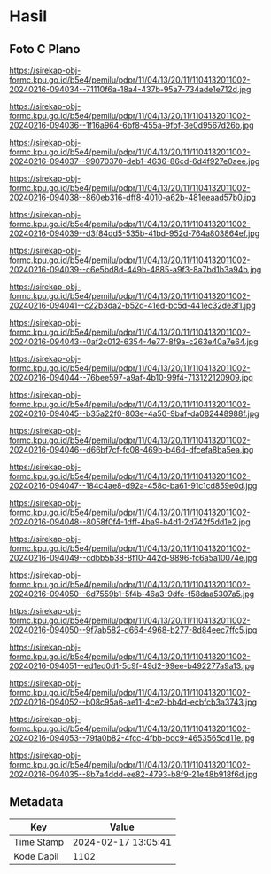 # Hasil

## Foto C Plano

https://sirekap-obj-formc.kpu.go.id/b5e4/pemilu/pdpr/11/04/13/20/11/1104132011002-20240216-094034--71110f6a-18a4-437b-95a7-734ade1e712d.jpg

https://sirekap-obj-formc.kpu.go.id/b5e4/pemilu/pdpr/11/04/13/20/11/1104132011002-20240216-094036--1f16a964-6bf8-455a-9fbf-3e0d9567d26b.jpg

https://sirekap-obj-formc.kpu.go.id/b5e4/pemilu/pdpr/11/04/13/20/11/1104132011002-20240216-094037--99070370-deb1-4636-86cd-6d4f927e0aee.jpg

https://sirekap-obj-formc.kpu.go.id/b5e4/pemilu/pdpr/11/04/13/20/11/1104132011002-20240216-094038--860eb316-dff8-4010-a62b-481eeaad57b0.jpg

https://sirekap-obj-formc.kpu.go.id/b5e4/pemilu/pdpr/11/04/13/20/11/1104132011002-20240216-094039--d3f84dd5-535b-41bd-952d-764a803864ef.jpg

https://sirekap-obj-formc.kpu.go.id/b5e4/pemilu/pdpr/11/04/13/20/11/1104132011002-20240216-094039--c6e5bd8d-449b-4885-a9f3-8a7bd1b3a94b.jpg

https://sirekap-obj-formc.kpu.go.id/b5e4/pemilu/pdpr/11/04/13/20/11/1104132011002-20240216-094041--c22b3da2-b52d-41ed-bc5d-441ec32de3f1.jpg

https://sirekap-obj-formc.kpu.go.id/b5e4/pemilu/pdpr/11/04/13/20/11/1104132011002-20240216-094043--0af2c012-6354-4e77-8f9a-c263e40a7e64.jpg

https://sirekap-obj-formc.kpu.go.id/b5e4/pemilu/pdpr/11/04/13/20/11/1104132011002-20240216-094044--76bee597-a9af-4b10-99f4-713122120909.jpg

https://sirekap-obj-formc.kpu.go.id/b5e4/pemilu/pdpr/11/04/13/20/11/1104132011002-20240216-094045--b35a22f0-803e-4a50-9baf-da082448988f.jpg

https://sirekap-obj-formc.kpu.go.id/b5e4/pemilu/pdpr/11/04/13/20/11/1104132011002-20240216-094046--d66bf7cf-fc08-469b-b46d-dfcefa8ba5ea.jpg

https://sirekap-obj-formc.kpu.go.id/b5e4/pemilu/pdpr/11/04/13/20/11/1104132011002-20240216-094047--184c4ae8-d92a-458c-ba61-91c1cd859e0d.jpg

https://sirekap-obj-formc.kpu.go.id/b5e4/pemilu/pdpr/11/04/13/20/11/1104132011002-20240216-094048--8058f0f4-1dff-4ba9-b4d1-2d742f5dd1e2.jpg

https://sirekap-obj-formc.kpu.go.id/b5e4/pemilu/pdpr/11/04/13/20/11/1104132011002-20240216-094049--cdbb5b38-8f10-442d-9896-fc6a5a10074e.jpg

https://sirekap-obj-formc.kpu.go.id/b5e4/pemilu/pdpr/11/04/13/20/11/1104132011002-20240216-094050--6d7559b1-5f4b-46a3-9dfc-f58daa5307a5.jpg

https://sirekap-obj-formc.kpu.go.id/b5e4/pemilu/pdpr/11/04/13/20/11/1104132011002-20240216-094050--9f7ab582-d664-4968-b277-8d84eec7ffc5.jpg

https://sirekap-obj-formc.kpu.go.id/b5e4/pemilu/pdpr/11/04/13/20/11/1104132011002-20240216-094051--ed1ed0d1-5c9f-49d2-99ee-b492277a9a13.jpg

https://sirekap-obj-formc.kpu.go.id/b5e4/pemilu/pdpr/11/04/13/20/11/1104132011002-20240216-094052--b08c95a6-ae11-4ce2-bb4d-ecbfcb3a3743.jpg

https://sirekap-obj-formc.kpu.go.id/b5e4/pemilu/pdpr/11/04/13/20/11/1104132011002-20240216-094053--79fa0b82-4fcc-4fbb-bdc9-4653565cd11e.jpg

https://sirekap-obj-formc.kpu.go.id/b5e4/pemilu/pdpr/11/04/13/20/11/1104132011002-20240216-094035--8b7a4ddd-ee82-4793-b8f9-21e48b918f6d.jpg


## Metadata

| Key        | Value               |
| ---------- | ------------------- |
| Time Stamp | 2024-02-17 13:05:41 |
| Kode Dapil | 1102                |



